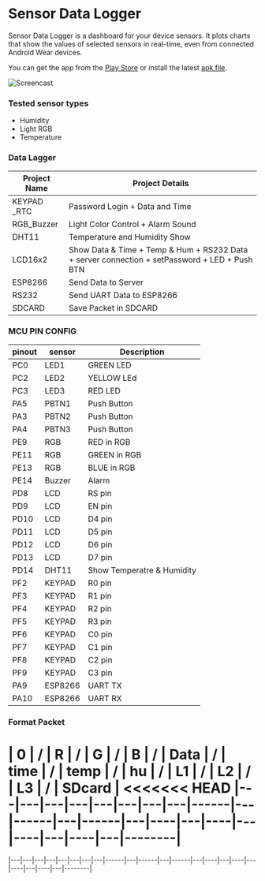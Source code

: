 # Sensor Data Logger
Sensor Data Logger is a dashboard for your device sensors. It plots charts that show the values of selected sensors in real-time, even from connected Android Wear devices.

You can get the app from the [Play Store](https://play.google.com/store/apps/details?id=net.steppschuh.sensordatalogger) or install the latest [apk file](https://github.com/Steppschuh/Sensor-Data-Logger/tree/master/Releases).


![Screencast](https://raw.githubusercontent.com/Steppschuh/Sensor-Data-Logger/master/Media/Screencasts/sensor_data_bw_long_500.gif)



### Tested sensor types
- Humidity
- Light RGB
- Temperature

### Data Lagger 
| Project Name    | Project Details                                                               | 
|-----------------|-------------------------------------------------------------------------------|
| KEYPAD _RTC     | Password Login + Data and Time                                                |
| RGB_Buzzer      | Light Color Control + Alarm Sound                                             |
| DHT11           | Temperature and Humidity Show                                                 |
| LCD16x2         | Show Data & Time + Temp & Hum + RS232 Data + server connection + setPassword + LED + Push BTN |
| ESP8266         | Send Data to Server                                                           |
| RS232           | Send UART Data to ESP8266                                                     |
| SDCARD          | Save Packet in SDCARD                                                         |

### MCU PIN CONFIG
|  pinout | sensor | Description |
|---------|--------|-------------|
| PC0 | LED1 | GREEN LED |
| PC2 | LED2 | YELLOW LEd |
|PC3 | LED3 | RED LED |
|PA5 | PBTN1 | Push Button |
|PA3 | PBTN2 | Push Button |
|PA4 | PBTN3 | Push Button |
|PE9 | RGB | RED in RGB |
|PE11| RGB | GREEN in RGB |
|PE13 | RGB | BLUE in RGB |
|PE14 | Buzzer | Alarm |
|PD8 | LCD | RS pin |
|PD9 | LCD | EN pin |
|PD10 | LCD | D4 pin |
|PD11 | LCD | D5 pin |
|PD12 | LCD | D6 pin |
|PD13 | LCD | D7 pin |
|PD14 | DHT11 |  Show Temperatre & Humidity |
|PF2 | KEYPAD | R0 pin |
|PF3 | KEYPAD  | R1 pin |
|PF4 | KEYPAD  | R2 pin |
|PF5 | KEYPAD  | R3 pin |
|PF6 | KEYPAD  | C0 pin |
|PF7 | KEYPAD  | C1 pin |
|PF8 | KEYPAD  | C2 pin |
|PF9 | KEYPAD  | C3 pin |
|PA9 | ESP8266 | UART TX |
|PA10 | ESP8266 | UART RX |

### Format Packet
| 0 | / | R | / | G | / | B | / | Data | / | time | / | temp | / | hu | / | L1 | / | L2 | / | L3 | / | SDcard |
<<<<<<< HEAD
|---|---|---|---|---|---|---|---|------|---|------|---|------|---|----|---|----|---|----|---|----|---|--------|
=======
|---|---|---|---|---|---|---|---|------|---|------|---|------|---|----|---|----|---|----|---|----|---|--------|

